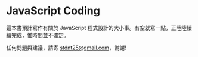 # JavaScript Coding

這本書預計寫作有關於 JavaScript 程式設計的大小事。有空就寫一點，正陸陸續續完成，惟時間並不確定。

任何問題與建議，請寄 stdnt25@gmail.com，謝謝!

